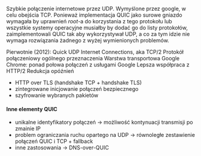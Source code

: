 Szybkie połączenie internetowe przez UDP. Wymyślone przez google, w celu obejścia TCP. Ponieważ implementacja QUIC jako surowe gniazdo wymagała by uprawnień _root_-a do korzystania z tego protokołu lub wszystkie systemy operacyjne musiałby by dodać go do listy protokołów, zaimplementowali QUIC tak aby wykorzystywał UDP, a co za tym idzie nie wymaga rozwiązania żadnego z wyżej wymienionych problemów.

Pierwotnie (2012): Quick UDP Internet Connections, aka TCP/2
Protokół połączeniowy ogólnego przeznaczenia
Warstwa transportowa
Google Chrome: ponad połowa połączeń z usługami Google
Lepsza współpraca z HTTP/2
Redukcja opóźnień
- HTTP over TLS (handshake TCP + handshake TLS)
- zintegrowane inicjowanie połączeń bezpiecznego
- szyfrowanie wybranych pakietów

#### Inne elementy QUIC
- unikalne identyfikatory połączeń -> możliwość kontynuacji transmisji po zmainie IP
- problem ograniczania ruchu opartego na UDP -> równoległe zestawienie połączeń QUIC i TCP + fallback
- inne zastosowania -> DNS-over-QUIC